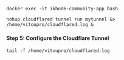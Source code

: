 ```
docker exec -it ikhode-community-app bash
```

```
nohup cloudflared tunnel run mytunnel &> /home/vitoupro/cloudflared.log &
```

#### Step 5: Configure the Cloudflare Tunnel
```
tail -f /home/vitoupro/cloudflared.log
```
